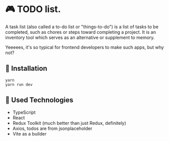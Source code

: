 # 🎮  TODO list.

A task list (also called a to-do list or "things-to-do") is a list of tasks to be completed, such as chores or steps toward completing a project. It is an inventory tool which serves as an alternative or supplement to memory.

Yeeeees, it's so typical for frontend developers to make such apps, but why not?

 ## 🚀 Installation

    yarn
    yarn run dev

## 🤖 Used Technologies

- TypeScript
- React
- Redux Toolkit (much better than just Redux, definitely)
- Axios, todos are from jsonplaceholder
- Vite as a builder
